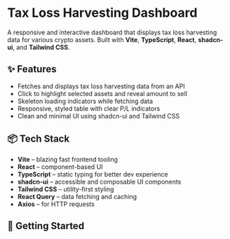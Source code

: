 # Tax Loss Harvesting Dashboard

A responsive and interactive dashboard that displays tax loss harvesting data for various crypto assets. Built with **Vite**, **TypeScript**, **React**, **shadcn-ui**, and **Tailwind CSS**.

## ✨ Features

- Fetches and displays tax loss harvesting data from an API
- Click to highlight selected assets and reveal amount to sell
- Skeleton loading indicators while fetching data
- Responsive, styled table with clear P/L indicators
- Clean and minimal UI using shadcn-ui and Tailwind CSS

## 📦 Tech Stack

- **Vite** – blazing fast frontend tooling
- **React** – component-based UI
- **TypeScript** – static typing for better dev experience
- **shadcn-ui** – accessible and composable UI components
- **Tailwind CSS** – utility-first styling
- **React Query** – data fetching and caching
- **Axios** – for HTTP requests

## 🚀 Getting Started
